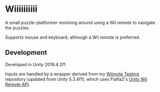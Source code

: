 # Wiiiiiiiiii
A small puzzle-platformer revolving around using a Wii remote to navigate the puzzles.

Supports mouse and keyboard, although a Wii remote is preferred.

## Development
Developed in Unity 2019.4.2f1

Inputs are handled by a wrapper derived from my <a href="https://github.com/Sparkfir3/wiimote-testing">Wiimote Testing</a> repository (updated from Unity 5.3.4f1), which uses Flafla2's <a href="https://github.com/Flafla2/Unity-Wiimote">Unity Wii Remote API</a>.
